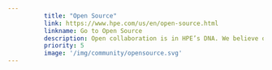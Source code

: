 ```yaml
---
          title: "Open Source"
          link: https://www.hpe.com/us/en/open-source.html
          linkname: Go to Open Source
          description: Open collaboration is in HPE’s DNA. We believe open source technologies and communities can help deliver innovative solutions securely and at scale.
          priority: 5
          image: '/img/community/opensource.svg'
---
```

